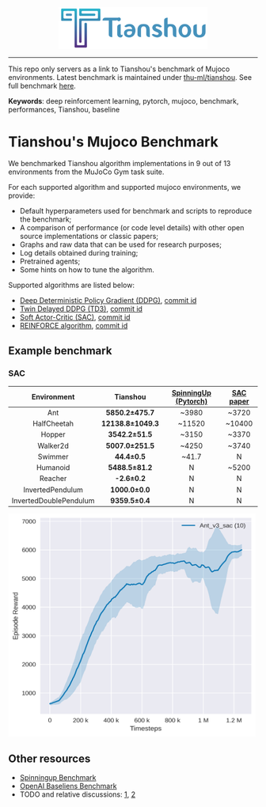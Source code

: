 <div align="center">
  <a href="http://tianshou.readthedocs.io"><img width="300px" height="auto" src="tianshou-logo.png"></a>
</div>

---

This repo only servers as a link to Tianshou's benchmark of Mujoco environments. Latest benchmark is maintained under [thu-ml/tianshou](https://github.com/thu-ml/tianshou). See full benchmark [here](https://github.com/thu-ml/tianshou/tree/master/examples/mujoco).

**Keywords**: deep reinforcement learning, pytorch, mujoco, benchmark, performances, Tianshou, baseline

# Tianshou's Mujoco Benchmark

We benchmarked Tianshou algorithm implementations in 9 out of 13 environments from the MuJoCo Gym task suite.

For each supported algorithm and supported mujoco environments, we provide:
- Default hyperparameters used for benchmark and scripts to reproduce the benchmark;
- A comparison of performance (or code level details) with other open source implementations or classic papers;
- Graphs and raw data that can be used for research purposes;
- Log details obtained during training;
- Pretrained agents;
- Some hints on how to tune the algorithm.
  

Supported algorithms are listed below:
- [Deep Deterministic Policy Gradient (DDPG)](https://arxiv.org/pdf/1509.02971.pdf), [commit id](https://github.com/thu-ml/tianshou/tree/e605bdea942b408126ef4fbc740359773259c9ec)
- [Twin Delayed DDPG (TD3)](https://arxiv.org/pdf/1802.09477.pdf), [commit id](https://github.com/thu-ml/tianshou/tree/e605bdea942b408126ef4fbc740359773259c9ec)
- [Soft Actor-Critic (SAC)](https://arxiv.org/pdf/1812.05905.pdf), [commit id](https://github.com/thu-ml/tianshou/tree/e605bdea942b408126ef4fbc740359773259c9ec)
- [REINFORCE algorithm](https://papers.nips.cc/paper/1999/file/464d828b85b0bed98e80ade0a5c43b0f-Paper.pdf), [commit id](https://github.com/thu-ml/tianshou/tree/v0.4.0)


## Example benchmark
### SAC

|      Environment       |      Tianshou      | [SpinningUp (Pytorch)](https://spinningup.openai.com/en/latest/spinningup/bench.html) | [SAC paper](https://arxiv.org/abs/1801.01290) |
| :--------------------: | :----------------: | :-------------------: | :---------: |
|          Ant           |  **5850.2±475.7**  |         ~3980         |    ~3720    |
|      HalfCheetah       | **12138.8±1049.3** |        ~11520         |   ~10400    |
|         Hopper         |  **3542.2±51.5**   |         ~3150         |    ~3370    |
|        Walker2d        |  **5007.0±251.5**  |         ~4250         |    ~3740    |
|        Swimmer         |    **44.4±0.5**    |         ~41.7         |      N      |
|        Humanoid        |  **5488.5±81.2**   |           N           |    ~5200    |
|        Reacher         |    **-2.6±0.2**    |           N           |      N      |
|    InvertedPendulum    |   **1000.0±0.0**   |           N           |      N      |
| InvertedDoublePendulum |   **9359.5±0.4**   |           N           |      N      |

<img src="./example_graph.png" width="500" height="450">


## Other resources
- [Spinningup Benchmark](https://spinningup.openai.com/en/latest/spinningup/bench.html)
- [OpenAI Baseliens Benchmark](https://htmlpreview.github.com/?https://github.com/openai/baselines/blob/master/benchmarks_mujoco1M.htm)
- TODO and relative discussions: [1](https://github.com/thu-ml/tianshou/issues/274), [2](https://github.com/thu-ml/tianshou/issues/307)

